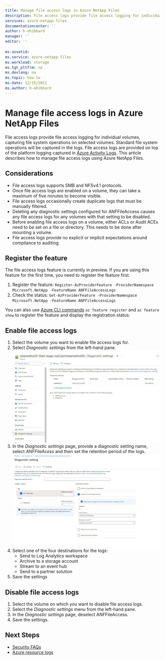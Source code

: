 ```yaml
---
title: Manage file access logs in Azure NetApp Files
description: File access logs provide file access logging for individual volumes, capturing file system operations on selected volume
services: azure-netapp-files
documentationcenter: ''
author: b-ahibbard
manager: ''
editor: ''

ms.assetid:
ms.service: azure-netapp-files
ms.workload: storage
ms.tgt_pltfrm: na
ms.devlang: na
ms.topic: how-to
ms.date: 12/15/2021
ms.author: b-ahibbard
---
```

# Manage file access logs in Azure NetApp Files

File access logs provide file access logging for individual volumes, capturing file system operations on selected volumes. Standard file system operations will be captured in the logs. File access logs are provided on top of the platform logging captured in [Azure Activity Logs](https://docs.microsoft.com/en-us/azure/azure-monitor/essentials/activity-log). This article describes how to manage file access logs using Azure NetApp Files. 

## Considerations

* File access logs supports SMB and NFSv4.1 protocols. 
* Once file access logs are enabled on a volume, they can take a maximum of five minutes to become visible. 
* File access logs occasionally create duplicate logs that must be manually filtered. 
* Deleting any diagnostic settings configured for ANFFileAccess causes any file access logs for any volumes with that setting to be disabled. 
* Before enabling file access logs on a volume, either ACLs or Audit ACEs need to be set on a file or directory. This needs to be done after mounting a volume.  
* File access logs provide no explicit or implicit expectations around compliance to auditing. 

## Register the feature
The file access logs feature is currently in preview. If you are using this feature for the first time, you need to register the feature first. 
1. Register the feature: `Register-AzProviderFeature -ProviderNamespace Microsoft.NetApp -FeatureName ANFFileAccessLogs`
2. Check the status: `Get-AzProviderFeature -ProviderNamespace Microsoft.NetApp -FeatureName ANFFileAccessLogs`

You can also use [Azure CLI commands](/cli/azure/feature) `az feature register` and `az feature show` to register the feature and display the registration status.

## Enable file access logs
1. Select the volume you want to enable file access logs for. 
2. Select *Diagnostic settings* from the left-hand pane.
![Azure Diagnostic settings menu showing how to add ANF file access logs](../media/azure-netapp-files/logs-diagnostic-settings-add.jpg)
3. In the *Diagnostic settings* page, provide a diagnostic setting name, select *ANFFileAcess* and then set the retention period of the logs. 
![Azure Diagnostic settings menu showing how to enable ANF file access logs](../media/azure-netapp-files/logs-diagnostic-settings-enable.jpg)
4. Select one of the four destinations for the logs:
    * Send to Log Analytics workspace
    * Archive to a storage account
    * Stream to an event hub
    * Send to a partner solution
5. Save the settings

## Disable file access logs
1. Select the volume on which you want to disable file access logs.
2. Select the *Diagnostic settings* menu from the left-hand pane. 
3. In the *Diagnostic settings* page, deselect ANFFileAccess.
4. Save the settings.
 
## Next Steps
* [Security FAQs](faq-security.md) 
* [Azure resource logs](..\azure-monitor\essentials\resource-logs.md)